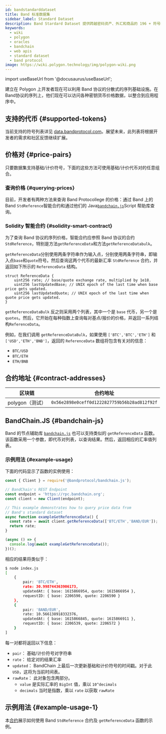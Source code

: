 ```yaml
---
id: bandstandarddataset
title: Band 标准数据集
sidebar_label: Standard Dataset
description: Band Stardard Dataset 提供跨越密码资产、外汇和商品的 196 + 符号的实时价格信息
keywords:
  - wiki
  - polygon
  - oracles
  - bandchain
  - web apis
  - standard dataset
  - band protocol
image: https://wiki.polygon.technology/img/polygon-wiki.png
---
```

import useBaseUrl from '@docusaurus/useBaseUrl';

建立在 Polygon 上开发者现在可以利用 Band 协议的分散式的序列基础设施。在Band协议的序列上，他们现在可以访问各种密钥货币价格数据，以整合到应用程序中。

## 支持的代币 {#supported-tokens}

当前支持的符号列表详见 [data.bandprotocol.com](http://data.bandprotcool.com)。展望未来，此列表将根据开发者的需求和社区反馈继续扩展。

## 价格对 {#price-pairs}

只要数据集支持基础/计价符号，下面的这些方法可使用基础/计价代币对的任意组合。

### 查询价格 {#querying-prices}

目前，开发者有两种方法来查询 Band Protocollege 的价格：通过 Band 上的 Band `StdReference`智能合约和通过他们的 Java[`bandchain.js`](https://www.npmjs.com/package/%40bandprotocol%2Fbandchain.js)Script 帮助库查询。

### Solidity 智能合约 {#solidity-smart-contract}

为了查询 Band 协议的序列价格，智能合约应参照 Band 协议的合约`StdReference`，特别是方法`getReferenceData`和方法`getReferenceDatabulk`。

`getReferenceData`分别使用两条字符串作为输入点，分别使用两条字符串，即输入点`base`和`quote`符号。然后查询这两个代币的最新汇率 `StdReference` 合约，并返回如下所示的 `ReferenceData` 结构。

```
struct ReferenceData {
    uint256 rate; // base/quote exchange rate, multiplied by 1e18.
    uint256 lastUpdatedBase; // UNIX epoch of the last time when base price gets updated.
    uint256 lastUpdatedQuote; // UNIX epoch of the last time when quote price gets updated.
}
```

`getReferenceDataBulk` 反之则采用两个列表，其中一个是 `base` 代币，另一个是 `quotes`。然后，它开始在每种指数上查询每对基点/报价的价格，并返回一系列结构`ReferenceData`。

例如，在我们调用 `getReferenceDataBulk`，如果使用 `['BTC','BTC','ETH']` 和 `['USD','ETH','BNB']`，返回的 `ReferenceData` 数组将包含有关对的信息：

- `BTC/USD`
- `BTC/ETH`
- `ETH/BNB`

## 合约地址 {#contract-addresses}

| 区块链 | 合约地址 |
| -------------------- | :------------------------------------------: |
| polygon（测试） | `0x56e2898e0ceff0d1222827759b56b28ad812f92f` |

## BandChain.JS {#bandchain-js}

Band 的节点辅助库 [`bandchain.js`](https://www.npmjs.com/package/@bandprotocol/bandchain.js) 也可以支持类似的 `getReferenceData` 函数。该函数采用一个参数，即代币对列表，以查询结果。然后，返回相应的汇率值列表。


### 示例用法 {#example-usage}

下面的代码显示了函数的实例使用：

```javascript
const { Client } = require('@bandprotocol/bandchain.js');

// BandChain's REST Endpoint
const endpoint = 'https://rpc.bandchain.org';
const client = new Client(endpoint);

// This example demonstrates how to query price data from
// Band's standard dataset
async function exampleGetReferenceData() {
  const rate = await client.getReferenceData(['BTC/ETH','BAND/EUR']);
  return rate;
}

(async () => {
  console.log(await exampleGetReferenceData());
})();

```

相应的结果将类似于：

```bash
$ node index.js
[
    {
        pair: 'BTC/ETH',
        rate: 30.998744363906173,
        updatedAt: { base: 1615866954, quote: 1615866954 },
        requestID: { base: 2206590, quote: 2206590 }
    },
    {
        pair: 'BAND/EUR',
        rate: 10.566138918332376,
        updatedAt: { base: 1615866845, quote: 1615866911 },
        requestID: { base: 2206539, quote: 2206572 }
    }
]
```

每一对都将返回以下信息：

- `pair`： 基础/计价符号对字符串
- `rate`： 给定对的结果汇率
- `updated`： BandChain 上最后一次更新基础和计价符号的时间戳。对于此`USD`，这将为当前时间表。
- `rawRate`： 此对象包含两部分。
  - `value` 是实际汇率的 `BigInt` 值，乘以 `10^decimals`
  - `decimals` 当时是指数，乘以 `rate` 以获取 `rawRate`

## 示例用法 {#example-usage-1}

本[合约](https://gist.github.com/tansawit/a66d460d4e896aa94a0790df299251db)展示如何使用 Band `StdReference` 合约及 `getReferenceData` 函数的示例。